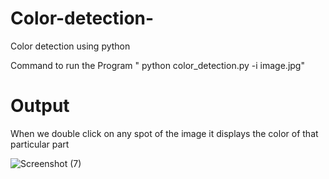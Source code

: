 # Color-detection-
Color detection using python

Command to run the Program " python color_detection.py -i image.jpg"

# Output
When we double click on any spot of the image it displays the color of that particular part

![Screenshot (7)](https://user-images.githubusercontent.com/59565599/125059372-e087a880-e0c8-11eb-85ca-7ae2f3122de8.png)

